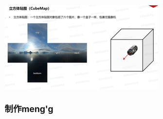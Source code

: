 ![输入图片说明](/imgs/2025-02-15/1kcIg0ADvqMmLevC.png)

# 制作meng'g
<!--stackedit_data:
eyJoaXN0b3J5IjpbLTEzODIyNDQ5NzEsMjI3NDc3MTAxXX0=
-->